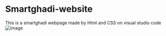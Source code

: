 # Smartghadi-website
This is a smartghadi webpage made by Html and CSS on visual studio code
![image](https://github.com/sakettt07/Smartghadi-website/assets/127855345/cb9a76b1-06d1-4013-9f2d-c7656f113867)

